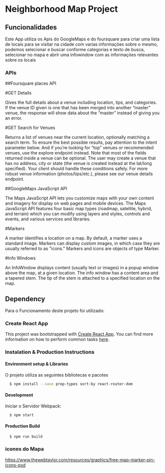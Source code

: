 # Neighborhood Map Project


## Funcionalidades

Este App utiliza os Apis do GoogleMaps e do foursquare para criar uma lista de locais para se visitar na cidade com varias informações sobre o mesmo, podemos selecionar e buscar conforme categorias e texto de busca, selecionar no mapa e abrir uma infowindow com as informações relevantes sobre os locais

### APIs

##Foursquare places API

#GET Details

Gives the full details about a venue including location, tips, and categories.
If the venue ID given is one that has been merged into another “master” venue, the response will show data about the “master” instead of giving you an error.

#GET Search for Venues

Returns a list of venues near the current location, optionally matching a search term.
To ensure the best possible results, pay attention to the intent parameter below. And if you’re looking for “top” venues or recommended venues, use the explore endpoint instead.
Note that most of the fields returned inside a venue can be optional. The user may create a venue that has no address, city or state (the venue is created instead at the lat/long specified). Your client should handle these conditions safely. For more robust venue information (photos/tips/etc.), please see our venue details endpoint.

##GoogleMaps JavaScript API

The Maps JavaScript API lets you customize maps with your own content and imagery for display on web pages and mobile devices. The Maps JavaScript API features four basic map types (roadmap, satellite, hybrid, and terrain) which you can modify using layers and styles, controls and events, and various services and libraries.

#Markers

A marker identifies a location on a map. By default, a marker uses a standard image. Markers can display custom images, in which case they are usually referred to as "icons." Markers and icons are objects of type Marker.

#Info Windows

An InfoWindow displays content (usually text or images) in a popup window above the map, at a given location. The info window has a content area and a tapered stem. The tip of the stem is attached to a specified location on the map.

## Dependency

Para o Funcionamento deste projeto foi utilizado:

### Create React App

This project was bootstrapped with [Create React App](https://github.com/facebookincubator/create-react-app).
You can find more information on how to perform common tasks [here](https://github.com/facebookincubator/create-react-app/blob/master/packages/react-scripts/template/README.md).

### Instalation & Production Instructions

#### Environment setup & Libraries

O projeto utiliza as seguintes bibliotecas e pacotes

```sh
  $ npm install --save prop-types sort-by react-router-dom
```

#### Development

Iniciar o Servidor Webpack:

```sh
  $ npm start
```

#### Production Build

```sh
  $ npm run build
```

### icones do Mapa
https://www.thewebtaylor.com/resources/graphics/free-map-marker-pin-icons-psd
```
